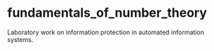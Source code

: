 # fundamentals_of_number_theory
Laboratory work on information protection in automated information systems.

